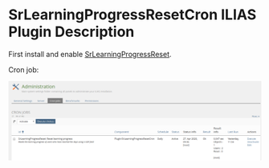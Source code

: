 # SrLearningProgressResetCron ILIAS Plugin Description

First install and enable [SrLearningProgressReset](https://github.com/studer-raimann/SrLearningProgressReset).

Cron job:

![Cron job](./images/cron_job.png)
